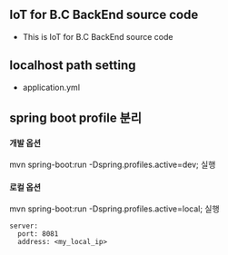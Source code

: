 ## IoT for B.C BackEnd source code
- This is IoT for B.C BackEnd source code 


## localhost path setting
- application.yml  

## spring boot profile 분리
#### 개발 옵션
mvn spring-boot:run -Dspring.profiles.active=dev; 실행

#### 로컬 옵션
mvn spring-boot:run -Dspring.profiles.active=local; 실행

```
server:
  port: 8081
  address: <my_local_ip>
  
```